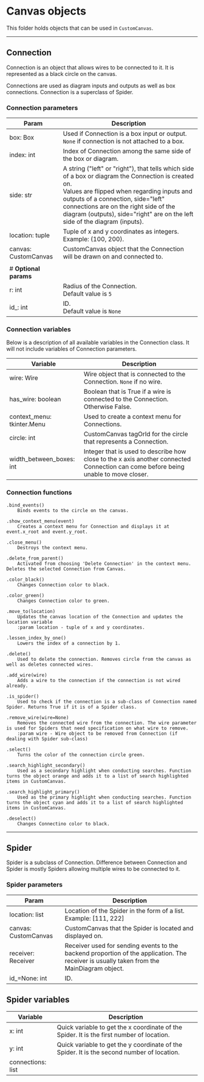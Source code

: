 
# Canvas objects

This folder holds objects that can be used in `CustomCanvas`.

---
## Connection

Connection is an object that allows wires to be connected to it. It is represented as a black circle on the canvas.

Connections are used as diagram inputs and outputs as well as box connections. Connection is a superclass of Spider.

### Connection parameters

| **Param**             | **Description**                                                                                                                                                                                                                                                                                                     |
|-----------------------|---------------------------------------------------------------------------------------------------------------------------------------------------------------------------------------------------------------------------------------------------------------------------------------------------------------------|
| box: Box              | Used if Connection is a box input or output. `None` if connection is not attached to a box.                                                                                                                                                                                                                         |
| index: int            | Index of Connection among the same side of the box or diagram.                                                                                                                                                                                                                                                      |
| side: str             | A string ("left" or "right"), that tells which side of a box or diagram the Connection is created on.<br/> Values are flipped when regarding inputs and outputs of a connection, side="left" connections are on the right side of the diagram (outputs), side="right" are on the left side of the diagram (inputs). |
| location: tuple       | Tuple of x and y coordinates as integers. Example: (100, 200).                                                                                                                                                                                                                                                      |
| canvas: CustomCanvas  | CustomCanvas object that the Connection will be drawn on and connected to.                                                                                                                                                                                                                                          |
|                       |
| # **Optional params** |                                                                                                                                                                                                                                                                                                                     |
| r: int                | Radius of the Connection.<br/> Default value is `5`                                                                                                                                                                                                                                                                 |
| id_: int              | ID.<br/> Default value is `None`                                                                                                                                                                                                                                                                                    |

### Connection variables

Below is a description of all available variables in the Connection class. It will not include variables of Connection parameters.

| **Variable**               | **Description**                                                                                                                    |
|----------------------------|------------------------------------------------------------------------------------------------------------------------------------|
| wire: Wire                 | Wire object that is connected to the Connection. `None` if no wire.                                                                |
| has_wire: boolean          | Boolean that is True if a wire is connected to the Connection. Otherwise False.                                                    |
| context_menu: tkinter.Menu | Used to create a context menu for Connections.                                                                                     |
| circle: int                | CustomCanvas tagOrId for the circle that represents a Connection.                                                                  |
| width_between_boxes: int   | Integer that is used to describe how close to the x axis another connected Connection can come before being unable to move closer. |


### Connection functions

    .bind_events()
        Binds events to the circle on the canvas.

    .show_context_menu(event)
        Creates a context menu for Connection and displays it at event.x_root and event.y_root.

    .close_menu()
        Destroys the context menu.

    .delete_from_parent()
        Activated from choosing 'Delete Connection' in the context menu. Deletes the selected Connection from Canvas.

    .color_black()
        Changes Connection color to black.

    .color_green()
        Changes Connection color to green.

    .move_to(location)
        Updates the canvas location of the Connection and updates the location variable
        :param location - tuple of x and y coordinates.

    .lessen_index_by_one()
        Lowers the index of a connection by 1.

    .delete()
        Used to delete the connection. Removes circle from the canvas as well as deletes connected wires.

    .add_wire(wire)
        Adds a wire to the connection if the connection is not wired already.

    .is_spider()
        Used to check if the connection is a sub-class of Connection named Spider. Returns True if it is of a Spider class.

    .remove_wire(wire=None)
        Removes the connected wire from the connection. The wire parameter is used for Spiders that need specification on what wire to remove.
        :param wire - Wire object to be removed from Connection (if dealing with Spider sub-class)

    .select()
        Turns the color of the connection circle green.

    .search_highlight_secondary()
        Used as a secondary highlight when conducting searches. Function turns the object orange and adds it to a list of search highlighted items in CustomCanvas.

    .search_highlight_primary()
        Used as the primary highlight when conducting searches. Function turns the object cyan and adds it to a list of search highlighted items in CustomCanvas.

    .deselect()
        Changes Connectino color to black.


---

## Spider

Spider is a subclass of Connection. Difference between Connection and Spider is mostly Spiders allowing multiple wires to be connected to it.

### Spider parameters

| Param                | Description                                                                                                                               |
|----------------------|-------------------------------------------------------------------------------------------------------------------------------------------|
| location: list       | Location of the Spider in the form of a list. Example: [111, 222]                                                                         |
| canvas: CustomCanvas | CustomCanvas that the Spider is located and displayed on.                                                                                 |
| receiver: Receiver   | Receiver used for sending events to the backend proportion of the application. The receiver is usually taken from the MainDiagram object. |
| id_=None: int        | ID.                                                                                                                                       |


## Spider variables
| Variable          | Description                                                                                |
|-------------------|--------------------------------------------------------------------------------------------|
| x: int            | Quick variable to get the x coordinate of the Spider. It is the first number of location.  |
| y: int            | Quick variable to get the y coordinate of the Spider. It is the second number of location. |
| connections: list |                                                                                            |


































